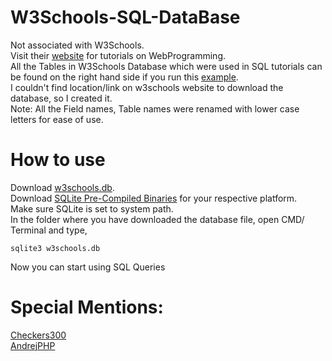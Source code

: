 # W3Schools-SQL-DataBase
Not associated with W3Schools.\
Visit their [website](https://www.w3schools.com) for tutorials on WebProgramming.\
All the Tables in W3Schools Database which were used in SQL tutorials can be found on the right hand side if you run this [example](https://www.w3schools.com/sql/trysql.asp?filename=trysql_select_all).\
I couldn't find location/link on w3schools website to download the database, so I created it.\
Note: All the Field names, Table names were renamed with lower case letters for ease of use. 
# How to use
Download [w3schools.db](https://github.com/skyfall01/W3Schools-SQL-DataBase/blob/main/w3schools.db).\
Download [SQLite Pre-Compiled Binaries](https://www.sqlite.org/download.html) for your respective platform.\
Make sure SQLite is set to system path.\
In the folder where you have downloaded the database file, open CMD/ Terminal and type,
```
sqlite3 w3schools.db
```
Now you can start using SQL Queries
# Special Mentions:
[Checkers300](https://github.com/Checkers300/W3Schools_Database)\
[AndrejPHP](https://github.com/AndrejPHP/w3schools-database)
